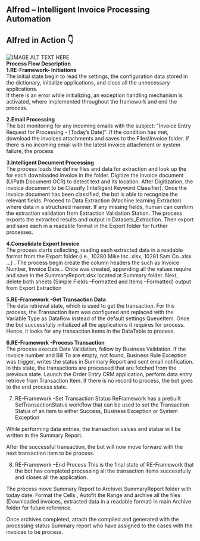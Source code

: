 ## Alfred – Intelligent Invoice Processing Automation
## Alfred in Action 👇	
![IMAGE ALT TEXT HERE](https://github.com/bacdillon/RPA-UiPath/blob/main/Alfred%20%E2%80%93%20Intelligent%20Invoice%20Processing%20Automation/DU.gif) <br>
**Process Flow Description**<br>
**1.RE-Framework- Initiations** <br>
The initial state begin to read the settings, the configuration data stored in the dictionary, initialize applications, and close all the unnecessary applications.  
If there is an error while initializing, an exception handling mechanism is activated, where implemented throughout the framework and end the process.

**2.Email Processing**<br>
The bot monitoring for any incoming emails with the subject: "Invoice Entry Request for Processing - [Today’s Date]". If the condition has met, download the invoices attachments and saves to the Files\Invoice folder.
If there is no incoming email with the latest invoice attachment or system failure, the process 

**3.Intelligent Document Processing**<br>
The process loads the define files and data for extraction and look up the for each downloaded invoice in the folder. 
Digitize the invoice document (UiPath Document OCR) to detect text and its location. 
After Digitization, the invoice document to be Classify (Intelligent Keyword Classifier). Once the invoice document has been classified, the bot is able to recognize the relevant fields.
Proceed to Data Extraction (Machine learning Extractor) where data in a structured manner. If any missing fields, human can confirm the extraction validation from Extraction Validation Station.
The process exports the extracted results and output in Datasets_Extraction. Then export and save each in a readable format in the Export folder for further processes. 

**4.Consolidate Export Invoice**<br>
The process starts collecting, reading each extracted data in a readable format from the Export folder.(i.e., 10280 Mike Inc..xlsx, 10281 Sam Co..xlsx …) .
The process begin create the column headers the such as Invoice Number, Invoice Date… Once was created, appending all the values require and save in the SummaryReport.xlsx located at Summary folder.
Next, delete both sheets (Simple Fields –Formatted and Items –Formatted) output from Export Extraction 

**5.RE-Framework -Get Transaction Data**<br>
The data retrieval state, which is used to get the transaction. 
For this process, the Transaction Item was configured and replaced with the Variable Type as DataRow instead of the default settings QueueItem.
Once the bot successfully initialized all the applications it requires for process. Hence, it looks for any transaction items in the DataTable to process.

**6.RE-Framework -Process Transaction**<br>
The process execute Data Validation, follow by Business Validation. 
If the invoice number and Bill To are empty, not found, Business Rule Exception was trigger, writes the status in Summary Report and sent email notification.
In this state, the transactions are processed that are fetched from the previous state. 
Launch the Order Entry CRM application, perform data entry retrieve from Transaction Item. 
If there is no record  to process, the bot goes to the end process state.

7. RE-Framework -Set Transaction Status
ReFramework has a prebuilt SetTransactionStatus workflow that can be used to set the Transaction Status of an item to either Success, Business Exception or System Exception

While performing data entries, the transaction values and status will be written in the Summary Report. 

After the successful transaction, the bot will now move forward with the next transaction item to be process.

8. RE-Framework –End Process
This is the final state of RE-Framework that the bot has completed processing all the transaction items successfully and closes all the application.

The process move Summary Report to Archive\ SummaryReport folder with today date. Format the Cells , Autofit the Range and archive all the files (Downloaded invoices, extracted data in a readable format) in main Archive folder for future reference.

Once archives completed, attach the compiled and generated with the processing status Summary report who have assigned to the cases with the invoices to be process.






